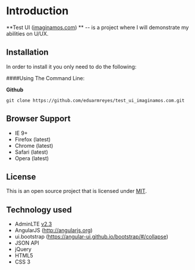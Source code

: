 Introduction
============

**Test UI ([imaginamos.com](https://imaginamos.com)) ** -- is a project where I will demonstrate my abilities on U/UX.

Installation
------------
In order to install it you only need to do the following:

####Using The Command Line:

**Github**

```
git clone https://github.com/eduarmreyes/test_ui_imaginamos.com.git
```

Browser Support
---------------
- IE 9+
- Firefox (latest)
- Chrome (latest)
- Safari (latest)
- Opera (latest)

License
-------
This is an open source project that is licensed under [MIT](http://opensource.org/licenses/MIT).

Technology used
---------
- AdminLTE [v2.3](https://github.com/almasaeed2010/AdminLTE)
- AngularJS (http://angularjs.org)
- ui.bootstrap (https://angular-ui.github.io/bootstrap/#/collapse)
- JSON API
- jQuery
- HTML5
- CSS 3
